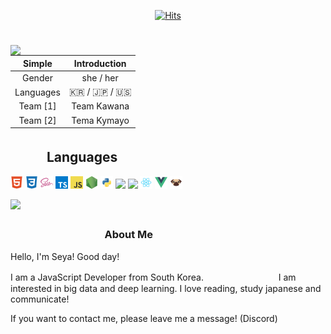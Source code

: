 <div align=center>
 
[![Hits](https://hits.seeyoufarm.com/api/count/incr/badge.svg?url=https%3A%2F%2Fgithub.com%2FSeyaWhy&count_bg=%2384B4FF&title_bg=%23555555&icon=&icon_color=%23E7E7E7&title=Views&edge_flat=false)](https://github.com/SeyaWhy)
 
</div>

#

<a href="https://www.youtube.com/watch?v=D0ehC_8sQuU"><img align="left" src="https://cdn.discordapp.com/attachments/644776656203939850/879624289052135484/68747470733a2f2f692e696d6775722e636f6d2f394e757a5558612e676966.gif"/></a>

|Simple|Introduction|
|:--:|:--:|
|Gender|she / her|
|Languages|🇰🇷 / 🇯🇵 / 🇺🇸|
|Team [1]|Team Kawana|
|Team [2]|Tema Kymayo|

## ㅤㅤㅤLanguages
<code><img height="20" src="https://raw.githubusercontent.com/devicons/devicon/master/icons/html5/html5-plain.svg"></code>
<code><img height="20" src="https://raw.githubusercontent.com/devicons/devicon/master/icons/css3/css3-plain.svg"></code>
<code><img height="20" src="https://raw.githubusercontent.com/github/explore/80688e429a7d4ef2fca1e82350fe8e3517d3494d/topics/sass/sass.png"></code>
<code><img height="20" src="https://raw.githubusercontent.com/github/explore/80688e429a7d4ef2fca1e82350fe8e3517d3494d/topics/typescript/typescript.png"></code>
<code><img height="20" src="https://raw.githubusercontent.com/github/explore/80688e429a7d4ef2fca1e82350fe8e3517d3494d/topics/javascript/javascript.png"></code>
<code><img height="20" src="https://raw.githubusercontent.com/github/explore/80688e429a7d4ef2fca1e82350fe8e3517d3494d/topics/nodejs/nodejs.png"></code>
<code><img height="20" src="https://raw.githubusercontent.com/github/explore/80688e429a7d4ef2fca1e82350fe8e3517d3494d/topics/python/python.png"></code>
<code><img height="20" src="https://img1.daumcdn.net/thumb/R800x0/?scode=mtistory2&fname=https%3A%2F%2Fblog.kakaocdn.net%2Fdn%2FbpafGX%2FbtqAz6ylOgP%2Fr8wdLnszJE8jnS2kkgvzAK%2Fimg.png"></code>
<code><img height="20" src="https://upload.wikimedia.org/wikipedia/commons/thumb/0/06/Kotlin_Icon.svg/1200px-Kotlin_Icon.svg.png"></code>
<code><img height="20" src="https://raw.githubusercontent.com/github/explore/80688e429a7d4ef2fca1e82350fe8e3517d3494d/topics/react/react.png"></code>
<code><img height="20" src="https://raw.githubusercontent.com/github/explore/80688e429a7d4ef2fca1e82350fe8e3517d3494d/topics/vue/vue.png"></code>
<code><img height="20" src="https://raw.githubusercontent.com/vscode-icons/vscode-icons/master/icons/file_type_pug.svg"></code>

<a href="https://discord.com/users/585019634835783700"><img align="left" src="https://lanyard-profile-readme.vercel.app/api/585019634835783700?bg=2E3440&animated=true&hideBadges=true&borderRadius=0px&idleMessage=❤ Welcome to my GitHub❤"/></a> ㅤㅤ<!-- &borderRadius=3px -->


### ㅤㅤㅤㅤㅤㅤㅤㅤㅤㅤAbout Me
Hello, I'm Seya!
Good day!

I am a JavaScript Developer from South Korea.ㅤㅤㅤㅤㅤㅤㅤ ㅤㅤI am interested in big data and deep learning. I love reading, study japanese and communicate!

If you want to contact me, please leave me a message! (Discord)

#
<!-- ICON: https://simpleicons.org -->

<!-- [![SeyaWhy's GitHub stats](https://github-readme-stats.vercel.app/api?username=seyawhy&theme=nord&count_private=true&show_icons=true&include_all_commits=boolean&hide_border=2E3440&line_height=28&custom_title=냥)](https://github.com/SeyaWhy)
 -->

<!-- Storage: https://m.blog.naver.com/599460/221829044416 -->
